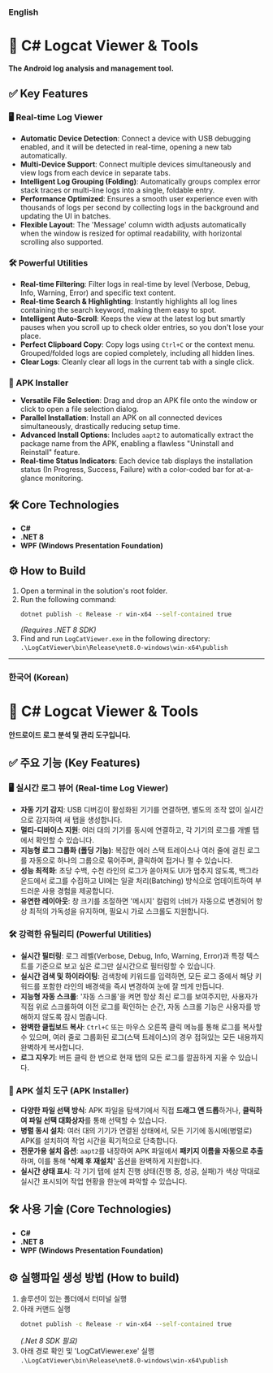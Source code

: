 ### English

# 🚀 C# Logcat Viewer & Tools

**The Android log analysis and management tool.**

## ✅ Key Features

### 🖥️ Real-time Log Viewer

*   **Automatic Device Detection**: Connect a device with USB debugging enabled, and it will be detected in real-time, opening a new tab automatically.
*   **Multi-Device Support**: Connect multiple devices simultaneously and view logs from each device in separate tabs.
*   **Intelligent Log Grouping (Folding)**: Automatically groups complex error stack traces or multi-line logs into a single, foldable entry.
*   **Performance Optimized**: Ensures a smooth user experience even with thousands of logs per second by collecting logs in the background and updating the UI in batches.
*   **Flexible Layout**: The 'Message' column width adjusts automatically when the window is resized for optimal readability, with horizontal scrolling also supported.

### 🛠️ Powerful Utilities

*   **Real-time Filtering**: Filter logs in real-time by level (Verbose, Debug, Info, Warning, Error) and specific text content.
*   **Real-time Search & Highlighting**: Instantly highlights all log lines containing the search keyword, making them easy to spot.
*   **Intelligent Auto-Scroll**: Keeps the view at the latest log but smartly pauses when you scroll up to check older entries, so you don't lose your place.
*   **Perfect Clipboard Copy**: Copy logs using `Ctrl+C` or the context menu. Grouped/folded logs are copied completely, including all hidden lines.
*   **Clear Logs**: Cleanly clear all logs in the current tab with a single click.

### 📲 APK Installer

*   **Versatile File Selection**: Drag and drop an APK file onto the window or click to open a file selection dialog.
*   **Parallel Installation**: Install an APK on all connected devices simultaneously, drastically reducing setup time.
*   **Advanced Install Options**: Includes `aapt2` to automatically extract the package name from the APK, enabling a flawless "Uninstall and Reinstall" feature.
*   **Real-time Status Indicators**: Each device tab displays the installation status (In Progress, Success, Failure) with a color-coded bar for at-a-glance monitoring.

## 🛠️ Core Technologies

*   **C#**
*   **.NET 8**
*   **WPF (Windows Presentation Foundation)**

## ⚙️ How to Build

1.  Open a terminal in the solution's root folder.
2.  Run the following command:
    ```bash
    dotnet publish -c Release -r win-x64 --self-contained true
    ```
    *(Requires .NET 8 SDK)*
3.  Find and run `LogCatViewer.exe` in the following directory:
    `.\LogCatViewer\bin\Release\net8.0-windows\win-x64\publish`

---

### 한국어 (Korean)

# 🚀 C# Logcat Viewer & Tools

**안드로이드 로그 분석 및 관리 도구입니다.**

## ✅ 주요 기능 (Key Features)

### 🖥️ 실시간 로그 뷰어 (Real-time Log Viewer)

*   **자동 기기 감지**: USB 디버깅이 활성화된 기기를 연결하면, 별도의 조작 없이 실시간으로 감지하여 새 탭을 생성합니다.
*   **멀티-디바이스 지원**: 여러 대의 기기를 동시에 연결하고, 각 기기의 로그를 개별 탭에서 확인할 수 있습니다.
*   **지능형 로그 그룹화 (폴딩 기능)**: 복잡한 에러 스택 트레이스나 여러 줄에 걸친 로그를 자동으로 하나의 그룹으로 묶어주며, 클릭하여 접거나 펼 수 있습니다.
*   **성능 최적화**: 초당 수백, 수천 라인의 로그가 쏟아져도 UI가 멈추지 않도록, 백그라운드에서 로그를 수집하고 UI에는 일괄 처리(Batching) 방식으로 업데이트하여 부드러운 사용 경험을 제공합니다.
*   **유연한 레이아웃**: 창 크기를 조절하면 '메시지' 컬럼의 너비가 자동으로 변경되어 항상 최적의 가독성을 유지하며, 필요시 가로 스크롤도 지원합니다.

### 🛠️ 강력한 유틸리티 (Powerful Utilities)

*   **실시간 필터링**: 로그 레벨(Verbose, Debug, Info, Warning, Error)과 특정 텍스트를 기준으로 보고 싶은 로그만 실시간으로 필터링할 수 있습니다.
*   **실시간 검색 및 하이라이팅**: 검색창에 키워드를 입력하면, 모든 로그 중에서 해당 키워드를 포함한 라인의 배경색을 즉시 변경하여 눈에 잘 띄게 만듭니다.
*   **지능형 자동 스크롤**: '자동 스크롤'을 켜면 항상 최신 로그를 보여주지만, 사용자가 직접 위로 스크롤하여 이전 로그를 확인하는 순간, 자동 스크롤 기능은 사용자를 방해하지 않도록 잠시 멈춥니다.
*   **완벽한 클립보드 복사**: `Ctrl+C` 또는 마우스 오른쪽 클릭 메뉴를 통해 로그를 복사할 수 있으며, 여러 줄로 그룹화된 로그(스택 트레이스)의 경우 접혀있는 모든 내용까지 완벽하게 복사합니다.
*   **로그 지우기**: 버튼 클릭 한 번으로 현재 탭의 모든 로그를 깔끔하게 지울 수 있습니다.

### 📲 APK 설치 도구 (APK Installer)

*   **다양한 파일 선택 방식**: APK 파일을 탐색기에서 직접 **드래그 앤 드롭**하거나, **클릭하여 파일 선택 대화상자**를 통해 선택할 수 있습니다.
*   **병렬 동시 설치**: 여러 대의 기기가 연결된 상태에서, 모든 기기에 동시에(병렬로) APK를 설치하여 작업 시간을 획기적으로 단축합니다.
*   **전문가용 설치 옵션**: `aapt2`를 내장하여 APK 파일에서 **패키지 이름을 자동으로 추출**하며, 이를 통해 **'삭제 후 재설치'** 옵션을 완벽하게 지원합니다.
*   **실시간 상태 표시**: 각 기기 탭에 설치 진행 상태(진행 중, 성공, 실패)가 색상 막대로 실시간 표시되어 작업 현황을 한눈에 파악할 수 있습니다.

## 🛠️ 사용 기술 (Core Technologies)

*   **C#**
*   **.NET 8**
*   **WPF (Windows Presentation Foundation)**

## ⚙️ 실행파일 생성 방법 (How to build)

1.  솔루션이 있는 폴더에서 터미널 실행
2.  아래 커맨드 실행
    ```bash
    dotnet publish -c Release -r win-x64 --self-contained true
    ```
    *(.Net 8 SDK 필요)*
3.  아래 경로 확인 및 'LogCatViewer.exe' 실행
    `.\LogCatViewer\bin\Release\net8.0-windows\win-x64\publish`